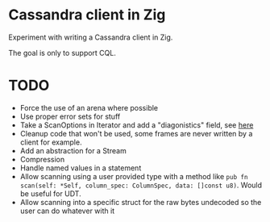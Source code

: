 Cassandra client in Zig
=======================

Experiment with writing a Cassandra client in Zig.

The goal is only to support CQL.

TODO
====

* Force the use of an arena where possible
* Use proper error sets for stuff
* Take a ScanOptions in Iterator and add a "diagonistics" field, see [here](https://github.com/ziglang/zig/issues/2647#issuecomment-589829306)
* Cleanup code that won't be used, some frames are never written by a client for example.
* Add an abstraction for a Stream
* Compression
* Handle named values in a statement
* Allow scanning using a user provided type with a method like `pub fn scan(self: *Self, column_spec: ColumnSpec, data: []const u8)`. Would be useful for UDT.
* Allow scanning into a specific struct for the raw bytes undecoded so the user can do whatever with it

